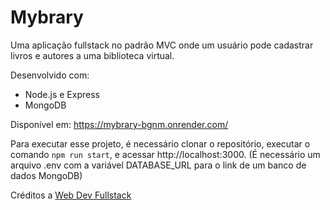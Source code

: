 # Mybrary

Uma aplicação fullstack no padrão MVC onde um usuário pode cadastrar livros e autores a uma biblioteca virtual.

Desenvolvido com:
- Node.js e Express
- MongoDB

Disponível em: https://mybrary-bgnm.onrender.com/

Para executar esse projeto, é necessário clonar o repositório, executar o comando `npm run start`, e acessar http://localhost:3000. (É necessário um arquivo .env com a variável DATABASE_URL para o link de um banco de dados MongoDB)

Créditos a [Web Dev Fullstack](https://youtube.com/playlist?list=PLZlA0Gpn_vH8jbFkBjOuFjhxANC63OmXM)
